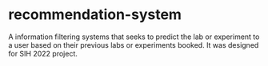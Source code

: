 # recommendation-system

A information filtering systems that seeks to predict the lab or experiment to a user based on their previous labs or experiments booked. It was designed for SIH 2022 project.
